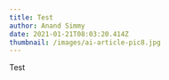 ```yaml
---
title: Test
author: Anand Simmy
date: 2021-01-21T08:03:20.414Z
thumbnail: /images/ai-article-pic8.jpg
---
```

Test